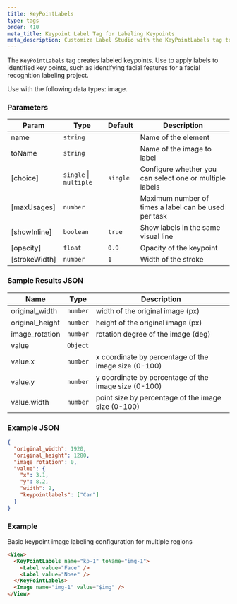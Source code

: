 ```yaml
---
title: KeyPointLabels
type: tags
order: 410
meta_title: Keypoint Label Tag for Labeling Keypoints
meta_description: Customize Label Studio with the KeyPointLabels tag to label keypoints for computer vision machine learning and data science projects.
---
```


The `KeyPointLabels` tag creates labeled keypoints. Use to apply labels to identified key points, such as identifying facial features for a facial recognition labeling project.

Use with the following data types: image.

### Parameters

| Param | Type | Default | Description |
| --- | --- | --- | --- |
| name | <code>string</code> |  | Name of the element |
| toName | <code>string</code> |  | Name of the image to label |
| [choice] | <code>single</code> \| <code>multiple</code> | <code>single</code> | Configure whether you can select one or multiple labels |
| [maxUsages] | <code>number</code> |  | Maximum number of times a label can be used per task |
| [showInline] | <code>boolean</code> | <code>true</code> | Show labels in the same visual line |
| [opacity] | <code>float</code> | <code>0.9</code> | Opacity of the keypoint |
| [strokeWidth] | <code>number</code> | <code>1</code> | Width of the stroke |

### Sample Results JSON

| Name | Type | Description |
| --- | --- | --- |
| original_width | <code>number</code> | width of the original image (px) |
| original_height | <code>number</code> | height of the original image (px) |
| image_rotation | <code>number</code> | rotation degree of the image (deg) |
| value | <code>Object</code> |  |
| value.x | <code>number</code> | x coordinate by percentage of the image size (0-100) |
| value.y | <code>number</code> | y coordinate by percentage of the image size (0-100) |
| value.width | <code>number</code> | point size by percentage of the image size (0-100) |

### Example JSON
```json
{
  "original_width": 1920,
  "original_height": 1280,
  "image_rotation": 0,
  "value": {
    "x": 3.1,
    "y": 8.2,
    "width": 2,
    "keypointlabels": ["Car"]
  }
}
```

### Example

Basic keypoint image labeling configuration for multiple regions

```html
<View>
  <KeyPointLabels name="kp-1" toName="img-1">
    <Label value="Face" />
    <Label value="Nose" />
  </KeyPointLabels>
  <Image name="img-1" value="$img" />
</View>
```
